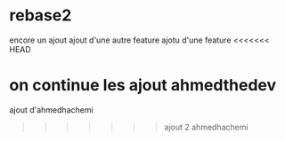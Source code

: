 # rebase2

encore un ajout 
ajout d'une autre feature
ajotu d'une feature
<<<<<<< HEAD


on continue les ajout ahmedthedev
=======
ajout d'ahmedhachemi
>>>>>>> ajout 2 ahmedhachemi

